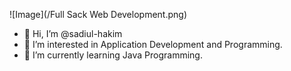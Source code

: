 
![Image](/Full Sack Web Development.png)

- 👋 Hi, I’m @sadiul-hakim
- 👀 I’m interested in Application Development and Programming.
- 🌱 I’m currently learning Java Programming.


<!---
sadiul-hakim/sadiul-hakim is a ✨ special ✨ repository because its `README.md` (this file) appears on your GitHub profile.
You can click the Preview link to take a look at your changes.
--->
